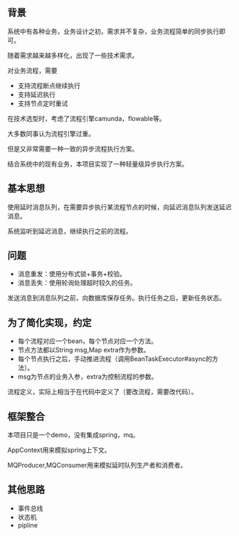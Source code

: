 ## 背景
系统中有各种业务，业务设计之初，需求并不复杂，业务流程简单的同步执行即可。

随着需求越来越多样化，出现了一些技术需求。

对业务流程，需要
* 支持流程断点继续执行
* 支持延迟执行
* 支持节点定时重试

在技术选型时，考虑了流程引擎camunda，flowable等。

大多数同事认为流程引擎过重。

但是又非常需要一种一致的异步流程执行方案。

结合系统中的现有业务，本项目实现了一种轻量级异步执行方案。

## 基本思想
使用延时消息队列，在需要异步执行某流程节点的时候，向延迟消息队列发送延迟消息。

系统监听到延迟消息，继续执行之前的流程。

## 问题
* 消息重发：使用分布式锁+事务+校验。
* 消息丢失：使用轮询处理超时较久的任务。

发送消息到消息队列之前，向数据库保存任务。执行任务之后，更新任务状态。

## 为了简化实现，约定
* 每个流程对应一个bean，每个节点对应一个方法。
* 节点方法都以String msg,Map extra作为参数。
* 每个节点执行之后，手动推进流程（调用BeanTaskExecutor#async的方法）。
* msg为节点的业务入参，extra为控制流程的参数。

流程定义，实际上相当于在代码中定义了（要改流程，需要改代码）。


## 框架整合
本项目只是一个demo，没有集成spring，mq。

AppContext用来模拟spring上下文。

MQProducer,MQConsumer用来模拟延时队列生产者和消费者。

## 其他思路
* 事件总线
* 状态机
* pipline




